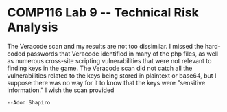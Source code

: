 COMP116 Lab 9 -- Technical Risk Analysis
========================================
The Veracode scan and my results are not too dissimilar. I missed the
hard-coded passwords that Veracode identified in many of the php files, as well
as numerous cross-site scripting vulnerabilities that were not relevant to
finding keys in the game. The Veracode scan did not catch all the
vulnerabilities related to the keys being stored in plaintext or base64, but I
suppose there was no way for it to know that the keys were "sensitive
information." I wish the scan provided

	--Adon Shapiro
